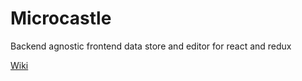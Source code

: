 # Microcastle

Backend agnostic frontend data store and editor for react and redux

[Wiki](https://github.com/themediacabin/Microcastle/wiki)

